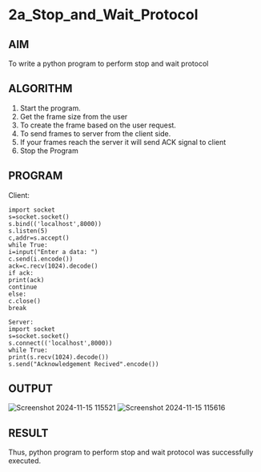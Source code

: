 # 2a_Stop_and_Wait_Protocol
## AIM 
To write a python program to perform stop and wait protocol
## ALGORITHM
1. Start the program.
2. Get the frame size from the user
3. To create the frame based on the user request.
4. To send frames to server from the client side.
5. If your frames reach the server it will send ACK signal to client
6. Stop the Program
## PROGRAM

Client:
```
import socket
s=socket.socket()
s.bind(('localhost',8000))
s.listen(5)
c,addr=s.accept()
while True:
i=input("Enter a data: ")
c.send(i.encode())
ack=c.recv(1024).decode()
if ack:
print(ack)
continue
else:
c.close()
break
```
```
Server:
import socket
s=socket.socket()
s.connect(('localhost',8000))
while True:
print(s.recv(1024).decode())
s.send("Acknowledgement Recived".encode())
```
## OUTPUT
![Screenshot 2024-11-15 115521](https://github.com/user-attachments/assets/3a6c1d3f-ab65-4053-8b19-96c78328fdca)
![Screenshot 2024-11-15 115616](https://github.com/user-attachments/assets/edb80d36-21d4-4106-981b-de8174a43acd)

## RESULT
Thus, python program to perform stop and wait protocol was successfully executed.
